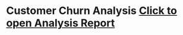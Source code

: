 # Customer Churn Analysis [Click to open Analysis Report](https://app.powerbi.com/links/B7E_IBpShe?ctid=a8eec281-aaa3-4dae-ac9b-9a398b9215e7&pbi_source=linkShare)
